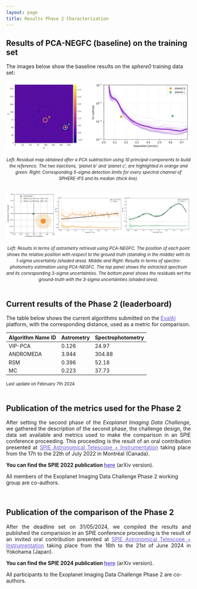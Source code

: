 ```yaml
---
layout: page
title: Results Phase 2 Characterization
---
```


<link rel="stylesheet" href="https://www.w3schools.com/w3css/4/w3.css">


## Results of PCA-NEGFC (baseline) on the training set

<p>The images below show the baseline results on the <em>sphere0</em> training data set:</p>

<p align="center"> 
<img src="https://raw.githubusercontent.com/exoplanet-imaging-challenge/exoplanet-imaging-challenge.github.io/master/img/Phase2_data.jpeg" width="800" />
</p>
<center><small><i> Left: Residual map obtained after a PCA subtraction using 10 principal components to build the reference. The two injections, 'planet b' and 'planet c', are highlighted in orange and green. Right: Corresponding 5-sigma detection limits for every spectral channel of SPHERE-IFS and its median (thick line). </i></small></center>

<br>

<p align="center"> 
<img src="https://raw.githubusercontent.com/exoplanet-imaging-challenge/exoplanet-imaging-challenge.github.io/master/img/Phase2_results.jpeg" />
</p>
<center><small><i> Left: Results in terms of astrometry retrieval using PCA-NEGFC. The position of each point shows the relative position with respect to the ground truth (standing in the middle) with its 1-sigma uncertainty (shaded area). Middle and Right:  Results in terms of spectro-photometry estimation using PCA-NEGFC. The top panel shows the extracted spectrum and its corresponding 3-sigma uncertainties. The bottom panel shows the residuals wrt the ground-truth with the 3-sigma uncertainties (shaded area).</i></small></center>


<br>




## Current results of the Phase 2 (leaderboard)

The table below shows the current algorithms submitted on the <a href="https://eval.ai/web/challenges/challenge-page/1717/" style="text-decoration:underline;color:slateblue">EvalAI</a> platform, with the corresponding distance, used as a metric for comparison.

<link rel="stylesheet" href="https://www.w3schools.com/lib/w3-colors-2021.css">
<div class="w3-container">
  <table class="w3-table-all">
    <thead>
      <tr class="w3-2021-cerulean">
        <th>Algorithm Name ID</th>
        <th class="w3-center">Astrometry</th>
        <th class="w3-center">Spectrophotometry</th>
      </tr>
    </thead>
    <tr>
      <td>VIP-PCA</td>
      <td>0.126</td>
      <td>24.97</td>
    </tr>
    <tr>
      <td>ANDROMEDA</td>
      <td>3.944</td>
      <td>304.88</td>
    </tr>
    <tr>
      <td>RSM</td>
      <td>0.396</td>
      <td>52.18</td>
    </tr>
    <tr>
      <td>MC</td>
      <td>0.223</td>
      <td>37.73</td>
    </tr>
  </table>
</div>

<div class="w3-text-grey"><small>Last update on February 7th 2024</small></div>


<br>  




## Publication of the metrics used for the Phase 2 

<p  style='text-align: justify;'>After setting the second phase of the <em>Exoplanet Imaging Data Challenge</em>, we gathered the description of the second phase, the challenge design, the data set available and metrics used to make the comparison in an SPIE conference proceeding. This proceeding is the result of an oral contribution presented at  
<a href="https://spie.org/conferences-and-exhibitions/astronomical-telescopes-and-instrumentation" style="text-decoration:underline;color:slateblue">SPIE Astronomical Telescope + Instrumentation</a> taking place from the 17h to the 22th of July 2022 in Montréal (Canada). </p>

**You can find the SPIE 2022 publication <a href="https://arxiv.org/pdf/2209.08120.pdf" style="text-decoration:underline;color:slateblue">here</a>** (arXiv version). 

All members of the Exoplanet Imaging Data Challenge Phase 2 working group are co-authors.


<br>  



## Publication of the comparison of the Phase 2 

<p  style='text-align: justify;'> After the deadline set on 31/05/2024, we compiled the results and published the comparision in an SPIE conference proceeding is the result of an invited oral contribution presented at  
<a href="https://spie.org/conferences-and-exhibitions/astronomical-telescopes-and-instrumentation" style="text-decoration:underline;color:slateblue">SPIE Astronomical Telescope + Instrumentation</a> taking place from the 16th to the 21st of June 2024 in Yokohama (Japan). </p>

**You can find the SPIE 2024 publication <a href="[https://arxiv.org/pdf/2209.08120.pdf](https://arxiv.org/pdf/2410.17636)" style="text-decoration:underline;color:slateblue">here</a>** (arXiv version).

All participants to the Exoplanet Imaging Data Challenge Phase 2 are co-authors.
